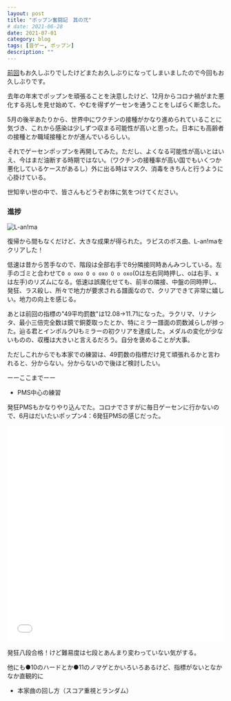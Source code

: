 ```yaml
---
layout: post
title: "ポップン奮闘記　其の弐"
# date: 2021-06-28
date: 2021-07-01
category: blog
tags: [音ゲー, ポップン]
description: ""
---
```


[前回](/blog/2020/11/01/popn-01.html)もお久しぶりでしたけどまたお久しぶりになってしまいましたので今回もお久しぶりです。

去年の年末でポップンを頑張ることを決意したけど、12月からコロナ禍がまた悪化する兆しを見せ始めて、やむを得ずゲーセンを通うことをしばらく断念した。

5月の後半あたりから、世界中にワクチンの接種がかなり進められていることに気づき、これから感染は少しずつ収まる可能性が高いと思った。日本にも高齢者の接種とか職域接種とかが進んでいるらしい。

それでゲーセンポップンを再開してみた。ただし、よくなる可能性が高いとはいえ、今はまだ油断する時期ではない。（ワクチンの接種率が高い国でもいくつか悪化しているケースがあるし）外に出る時はマスク、消毒をきちんと行うように心掛けている。

世知辛い世の中で、皆さんもどうぞお体に気をつけてください。

### 進捗

![L-an!ma](https://pbs.twimg.com/media/E3NHbBBVgAAEf7p?format=jpg&name=small)

復帰から間もなくだけど、大きな成果が得られた。ラピスのボス曲、L-an!maをクリアした！

低速は昔から苦手なので、階段は全部右手で8分隣接同時あんみつしている。左手のゴミと合わせて`O o oxo O o oxo O o oxo`(Oは左右同時押し、oは右手、xは左手)のリズムになる。低速は誤魔化せても、前半の隣接、中盤の同時押し、発狂、ラス殺し、所々で地力が要求される譜面なので、クリアできて非常に嬉しい。地力の向上を感じる。

あとは前回の指標の"49平均罰数"は12.08->11.71になった。ラクリマ、リナシタ、最小三倍完全数は鏡で銅菱取ったとか、特にミラー譜面の罰数減らしが捗った。辿る君とインボルクUもミラーの初クリアを達成した。メダルの変化が少ないものの、収穫は大きいと言えるだろう。自分を褒めることが大事。

ただしこれからでも本家での練習は、49罰数の指標だけ見て頑張れるかと言われると、分からない。分からないので後ほど検討したい。

ーーここまでーー

* PMS中心の練習

発狂PMSもかなりやり込んでた。コロナでさすがに毎日ゲーセンに行かないので、6月はだいたいポップン4：6発狂PMSの感じだった。

<iframe style="width: 100%; height: 500px" src="//player.bilibili.com/player.html?aid=631343464&bvid=BV1Bb4y1C7jU&cid=360684197&page=1" scrolling="no" border="0" frameborder="no" framespacing="0" allowfullscreen="true"> </iframe>

発狂八段合格！けど難易度は七段とあんまり変わっていない気がする。

他にも●10のハードとか●11のノマゲとかいろいろあるけど、指標がないとなかなか直観的に


* 本家曲の回し方（スコア重視とランダム）
